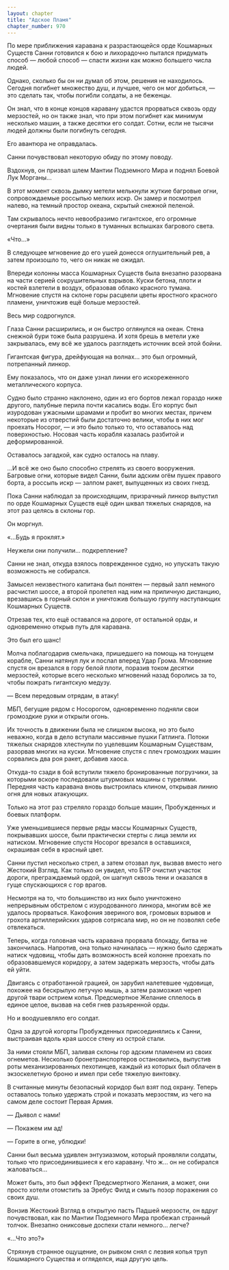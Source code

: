 ```yaml
---
layout: chapter
title: "Адское Пламя"
chapter_number: 970
---
```


По мере приближения каравана к разрастающейся орде Кошмарных Существ Санни готовился к бою и лихорадочно пытался придумать способ — любой способ — спасти жизни как можно большего числа людей.

Однако, сколько бы он ни думал об этом, решения не находилось. Сегодня погибнет множество душ, и лучшее, чего он мог добиться, — это сделать так, чтобы погибли солдаты, а не беженцы.

Он знал, что в конце концов каравану удастся прорваться сквозь орду мерзостей, но он также знал, что при этом погибнет как минимум несколько машин, а также десятки его солдат. Сотни, если не тысячи людей должны были погибнуть сегодня.

Его авантюра не оправдалась.

Санни почувствовал некоторую обиду по этому поводу.

Вздохнув, он призвал шлем Мантии Подземного Мира и поднял Боевой Лук Морганы...

В этот момент сквозь дымку метели мелькнули жуткие багровые огни, сопровождаемые россыпью мелких искр. Он замер и посмотрел налево, на темный простор океана, скрытый снежной пеленой.

Там скрывалось нечто невообразимо гигантское, его огромные очертания были видны только в туманных вспышках багрового света.

«Что...»

В следующее мгновение до его ушей донесся оглушительный рев, а затем произошло то, чего он никак не ожидал.

Впереди колонны масса Кошмарных Существ была внезапно разорвана на части серией сокрушительных взрывов. Куски бетона, плоти и костей взлетели в воздух, образовав облако красного тумана. Мгновение спустя на склоне горы расцвели цветы яростного красного пламени, уничтожив ещё больше мерзостей.

Весь мир содрогнулся.

Глаза Санни расширились, и он быстро оглянулся на океан. Стена снежной бури тоже была разрушена. И хотя брешь в метели уже закрывалась, ему всё же удалось разглядеть источник всей этой бойни.

Гигантская фигура, дрейфующая на волнах... это был огромный, потрепанный линкор.

Ему показалось, что он даже узнал линии его искореженного металлического корпуса.

Судно было странно наклонено, один из его бортов лежал гораздо ниже другого, палубные перила почти касались воды. Его корпус был изуродован ужасными шрамами и пробит во многих местах, причем некоторые из отверстий были достаточно велики, чтобы в них мог проехать Носорог, — и это было только то, что оставалось над поверхностью. Носовая часть корабля казалась разбитой и деформированной.

Оставалось загадкой, как судно осталось на плаву.

...И всё же оно было способно стрелять из своего вооружения. Багровые огни, которые видел Санни, были адским огём пушек правого борта, а россыпь искр — залпом ракет, выпущенных из своих гнезд.

Пока Санни наблюдал за происходящим, призрачный линкор выпустил по орде Кошмарных Существ ещё один шквал тяжелых снарядов, на этот раз целясь в склоны гор.

Он моргнул.

«...Будь я проклят.»

Неужели они получили... подкрепление?

Санни не знал, откуда взялось поврежденное судно, но упускать такую возможность не собирался.

Замысел неизвестного капитана был понятен — первый залп немного расчистил шоссе, а второй пролетел над ним на приличную дистанцию, врезавшись в горный склон и уничтожив большую группу наступающих Кошмарных Существ.

Отрезав тех, кто ещё оставался на дороге, от остальной орды, и одновременно открыв путь для каравана.

Это был его шанс!

Молча поблагодарив смельчака, пришедшего на помощь на тонущем корабле, Санни натянул лук и послал вперед Удар Грома. Мгновение спустя он врезался в гору белой плоти, поразив током десятки мерзостей, которые всего несколько мгновений назад боролись за то, чтобы пожрать гигантскую медузу.

— Всем передовым отрядам, в атаку!

МБП, бегущие рядом с Носорогом, одновременно подняли свои громоздкие руки и открыли огонь.

Их точность в движении была не слишком высока, но это было неважно, когда в дело вступали массивные пушки Гатлинга. Потоки тяжелых снарядов хлестнули по уцелевшим Кошмарным Существам, разорвав многих на куски. Мгновение спустя с плеч громоздких машин сорвались два роя ракет, добавив хаоса.

Откуда-то сзади в бой вступили тяжело бронированные погрузчики, за которыми вскоре последовали штурмовых машины с турелями. Передняя часть каравана вновь выстроилась клином, открывая линию огня для новых атакующих.

Только на этот раз стреляло гораздо больше машин, Пробужденных и боевых платформ.

Уже уменьшившиеся первые ряды массы Кошмарных Существ, покрывавших шоссе, были практически стерты с лица земли их натиском. Мгновение спустя Носорог врезался в оставшихся, окрашивая себя в красный цвет.

Санни пустил несколько стрел, а затем отозвал лук, вызвав вместо него Жестокий Взгляд. Как только он увидел, что БТР очистил участок дороги, преграждаемый ордой, он шагнул сквозь тени и оказался в гуще спускающихся с гор врагов.

Несмотря на то, что большинство из них было уничтожено непрерывным обстрелом с изуродованного линкора, многим всё же удалось прорваться. Какофония звериного воя, громовых взрывов и грохота артиллерийских ударов сотрясала мир, но он не позволял себе отвлекаться.

Теперь, когда головная часть каравана прорвала блокаду, битва не закончилась. Напротив, она только начиналась — нужно было сдержать натиск чудовищ, чтобы дать возможность всей колонне проехать по образовавшемуся коридору, а затем задержать мерзость, чтобы дать ей уйти.

Двигаясь с отработанной грацией, он зарубил налетевшее чудовище, похожее на бескрылую летучую мышь, а затем размозжил череп другой твари острием копья. Предсмертное Желание сплелось в единое целое, вызвав на себя гнев разъяренной орды.

Но и воодушевляло его солдат.

Одна за другой когорты Пробужденных присоединялись к Санни, выстраивая вдоль края шоссе стену из острой стали.

За ними стояли МБП, заливая склоны гор адским пламенем из своих огнеметов. Несколько бронетранспортеров остановились, выпустив роты механизированных пехотинцев, каждый из которых был облачен в экзоскелетную броню и имел при себе тяжелую винтовку.

В считанные минуты безопасный коридор был взят под охрану. Теперь оставалось только удержать строй и показать мерзостям, из чего на самом деле состоит Первая Армия.

— Дьявол с нами!

— Покажем им ад!

— Горите в огне, ублюдки!

Санни был весьма удивлен энтузиазмом, который проявляли солдаты, только что присоединившиеся к его каравану. Что ж... он не собирался жаловаться...

Может быть, это был эффект Предсмертного Желания, а может, они просто хотели отомстить за Эребус Филд и смыть позор поражения со своих душ.

Вонзив Жестокий Взгляд в открытую пасть Падшей мерзости, он вдруг почувствовал, как по Мантии Подземного Мира пробежал странный толчок. Внезапно ониксовые доспехи стали немного... легче?

«...Что это?»

Стряхнув странное ощущение, он рывком снял с лезвия копья труп Кошмарного Существа и огляделся, ища другую цель.